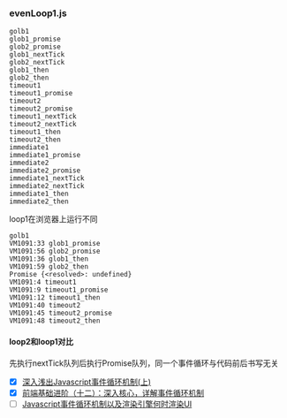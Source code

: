 
### evenLoop1.js
```
golb1
glob1_promise
glob2_promise
glob1_nextTick
glob2_nextTick
glob1_then
glob2_then
timeout1
timeout1_promise
timeout2
timeout2_promise
timeout1_nextTick
timeout2_nextTick
timeout1_then
timeout2_then
immediate1
immediate1_promise
immediate2
immediate2_promise
immediate1_nextTick
immediate2_nextTick
immediate1_then
immediate2_then
```
loop1在浏览器上运行不同

```
golb1
VM1091:33 glob1_promise
VM1091:56 glob2_promise
VM1091:36 glob1_then
VM1091:59 glob2_then
Promise {<resolved>: undefined}
VM1091:4 timeout1
VM1091:9 timeout1_promise
VM1091:12 timeout1_then
VM1091:40 timeout2
VM1091:45 timeout2_promise
VM1091:48 timeout2_then
```
#### loop2和loop1对比
先执行nextTick队列后执行Promise队列，同一个事件循环与代码前后书写无关


- [x] [深入浅出Javascript事件循环机制(上)](https://zhuanlan.zhihu.com/p/26229293)
- [x] [前端基础进阶（十二）：深入核心，详解事件循环机制](https://www.jianshu.com/p/12b9f73c5a4f)
- [ ] [Javascript事件循环机制以及渲染引擎何时渲染UI](https://segmentfault.com/a/1190000013212944)
